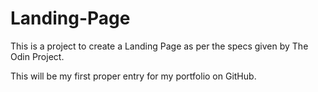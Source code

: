 # Landing-Page

This is a project to create a Landing Page as per the specs given by The Odin Project.

This will be my first proper entry for my portfolio on GitHub.